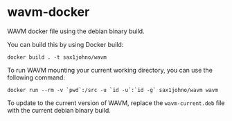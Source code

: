 # wavm-docker
WAVM docker file using the debian binary build.

You can build this by using Docker build:

```
docker build . -t sax1johno/wavm
```

To run WAVM mounting your current working directory, you can use the following command:

```
docker run --rm -v `pwd`:/src -u `id -u`:`id -g` sax1johno/wavm wavm
```

To update to the current version of WAVM, replace the `wavm-current.deb` file with the current debian binary build.
